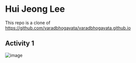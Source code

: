 # Hui Jeong Lee
This repo is a clone of https://github.com/varadbhogayata/varadbhogayata.github.io
## Activity 1
![image](https://github.com/huijeong1015/huijeong1015.github.io/assets/64668622/2398a462-51dd-4e7e-b23c-72b071746cdd)
